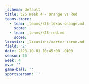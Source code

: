 ```yaml
---
_schema: default
title: S25 Week 4 - Orange vs Red
teams-score:
  - team: _teams/s25-texas-orange.md
    score:
  - team: _teams/s25-red.md
    score:
location: _locations/carter-baron.md
field: '2'
date: 2023-10-01 10:45:00 -0400
season: 25
week: 4
mvp: ''
game-ball: ''
sportsperson: ''
---
```

